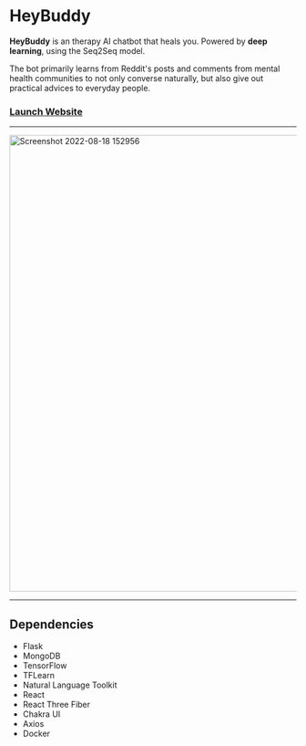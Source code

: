# HeyBuddy
**HeyBuddy** is an therapy AI chatbot that heals you. Powered by **deep learning**, using the Seq2Seq model.

The bot primarily learns from Reddit's posts and comments from mental health communities to not only converse naturally, but also give out practical advices to everyday people.

### [Launch Website](https://heybuddybot.herokuapp.com)

---

<img width="800" alt="Screenshot 2022-08-18 152956" src="https://user-images.githubusercontent.com/35755386/185309748-65b4ab55-7615-45f4-a49e-a0ac77175223.png">

---

## Dependencies
- Flask
- MongoDB
- TensorFlow
- TFLearn
- Natural Language Toolkit
- React
- React Three Fiber
- Chakra UI
- Axios
- Docker
